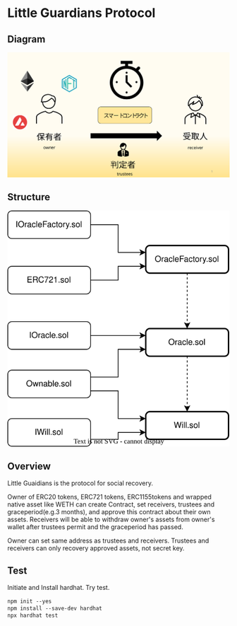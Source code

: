 # Little Guardians Protocol

## Diagram
![](Diagram.svg)

## Structure
![](structure.drawio.svg)

## Overview
Little Guaidians is the protocol for social recovery.

Owner of ERC20 tokens, ERC721 tokens, ERC1155tokens and wrapped native asset like WETH can create Contract, set receivers, trustees and graceperiod(e.g.3 months), and approve this contract about their own assets.
Receivers will be able to withdraw owner's assets from owner's wallet after trustees permit and the graceperiod has passed.

Owner can set same address as trustees and receivers.
Trustees and receivers can only recovery approved assets, not secret key.


## Test
Initiate and Install hardhat.
Try test.

```shell
npm init --yes
npm install --save-dev hardhat
npx hardhat test
```
